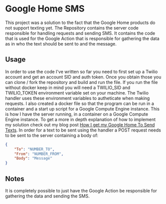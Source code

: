 # Google Home SMS

This project was a solution to the fact that the Google Home products do
not support texting yet. The Repository contains the server code responsible
for handling requests and sending SMS. It contains the code that is used for the 
Google Action that is responsible for gathering the data as in who the text
should be sent to and the message. 

## Usage
In order to use the code I've written so far you need to first set up a
Twilio account and get an account SID and auth token. Once you obtain those
you can clone / fork the repository and build and run the file. If you run the file without 
docker keep in mind you will need a TWILIO_SID and TWILIO_TOKEN environment variable set on your machine. The Twilio handler uses these environment variables to autheticate when making requests. I also created a docker file so that the program can be run in a container and a start up script for a Google Compute Engine instance. This is how  I have the server running, in a container on a Google Compute Engine instance. To get a more in depth explanation of how to implement my solution check out my blog post [How I get my Google Home To Send Texts](https://medium.com/@itsHabib). In order for a text to be sent using the handler a POST request needs to be sent to the server containing a body of:
```json
{
    "To": "NUMBER_TO",
    "From": "NUMBER_FROM",
    "Body": "Message"
}
```

## Notes
It is completely possible to just have the Google Action be responsible for gathering the
data and sending the SMS.